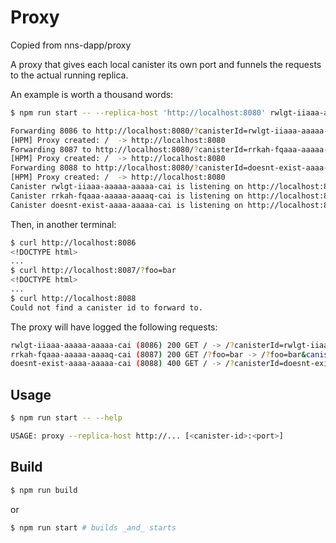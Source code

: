 # Proxy

Copied from nns-dapp/proxy

A proxy that gives each local canister its own port and funnels the requests to
the actual running replica.

An example is worth a thousand words:

```bash
$ npm run start -- --replica-host 'http://localhost:8080' rwlgt-iiaaa-aaaaa-aaa:8086 rrkah-fqaaa-aaaaa-aaaaq-cai:8087 doesnt-exist-aaaa-aaaaa-cai:8088

Forwarding 8086 to http://localhost:8080/?canisterId=rwlgt-iiaaa-aaaaa-aaaaa-cai
[HPM] Proxy created: /  -> http://localhost:8080
Forwarding 8087 to http://localhost:8080/?canisterId=rrkah-fqaaa-aaaaa-aaaaq-cai
[HPM] Proxy created: /  -> http://localhost:8080
Forwarding 8088 to http://localhost:8080/?canisterId=doesnt-exist-aaaa-aaaaa-cai
[HPM] Proxy created: /  -> http://localhost:8080
Canister rwlgt-iiaaa-aaaaa-aaaaa-cai is listening on http://localhost:8086
Canister rrkah-fqaaa-aaaaa-aaaaq-cai is listening on http://localhost:8087
Canister doesnt-exist-aaaa-aaaaa-cai is listening on http://localhost:8088
```

Then, in another terminal:

```bash
$ curl http://localhost:8086
<!DOCTYPE html>
...
$ curl http://localhost:8087/?foo=bar
<!DOCTYPE html>
...
$ curl http://localhost:8088
Could not find a canister id to forward to.
```

The proxy will have logged the following requests:

```bash
rwlgt-iiaaa-aaaaa-aaaaa-cai (8086) 200 GET / -> /?canisterId=rwlgt-iiaaa-aaaaa-aaaaa-cai
rrkah-fqaaa-aaaaa-aaaaq-cai (8087) 200 GET /?foo=bar -> /?foo=bar&canisterId=rrkah-fqaaa-aaaaa-aaaaq-cai
doesnt-exist-aaaa-aaaaa-cai (8088) 400 GET / -> /?canisterId=doesnt-exist-aaaa-aaaaa-cai
```

## Usage

```bash
$ npm run start -- --help

USAGE: proxy --replica-host http://... [<canister-id>:<port>]
```

## Build

```bash
$ npm run build
```

or

```bash
$ npm run start # builds _and_ starts
```
